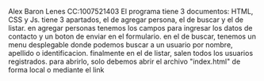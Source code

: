 Alex Baron Lenes CC:1007521403
El programa tiene 3 documentos: HTML, CSS y Js.
tiene 3 apartados, el de agregar persona, el de buscar y el de listar.
en agregar personas tenemos los campos para ingresar los datos de contacto y un boton de enviar en el formulario.
en el de buscar, tenemos un menu desplegable donde podemos buscar a un usuario por nombre, apellido o identificacion.
finalmente en el de listar, salen todos los usuarios registrados.
para abrirlo, solo debemos abrir el archivo "index.html" de forma local o mediante el link
